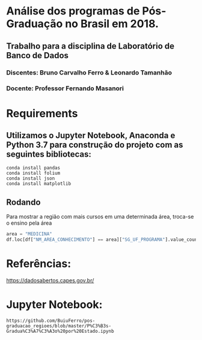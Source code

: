 # Análise dos programas de Pós-Graduação no Brasil em 2018.
## Trabalho para a disciplina de Laboratório de Banco de Dados
### Discentes: Bruno Carvalho Ferro & Leonardo Tamanhão
### Docente: Professor Fernando Masanori

# Requirements

## Utilizamos o Jupyter Notebook, Anaconda e Python 3.7 para construção do projeto com as seguintes bibliotecas:

```
conda install pandas
conda install folium
conda install json
conda install matplotlib
```

## Rodando
Para mostrar a região com mais cursos em uma determinada área, troca-se o ensino pela área
```python
area = "MEDICINA"
df.loc[df["NM_AREA_CONHECIMENTO"] == area]["SG_UF_PROGRAMA"].value_counts().head().plot(kind='barh')
```
# Referências:
https://dadosabertos.capes.gov.br/

# Jupyter Notebook:
```
https://github.com/BuiuFerro/pos-graduacao_regioes/blob/master/P%C3%B3s-Gradua%C3%A7%C3%A3o%20por%20Estado.ipynb
```

